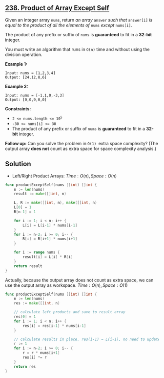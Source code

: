 ## [238. Product of Array Except Self](https://leetcode.com/problems/product-of-array-except-self/)


Given an integer array `nums`, return _an array_ `answer` _such that_ `answer[i]` _is equal to the product of all the elements of_ `nums` _except_ `nums[i]`.

The product of any prefix or suffix of `nums` is **guaranteed** to fit in a **32-bit** integer.

You must write an algorithm that runs in `O(n)` time and without using the division operation.

**Example 1:**

```
Input: nums = [1,2,3,4]
Output: [24,12,8,6]
```

**Example 2:**

```
Input: nums = [-1,1,0,-3,3]
Output: [0,0,9,0,0]
```

**Constraints:**

*   <code>2 <= nums.length <= 10<sup>5</sup></code>
*   `-30 <= nums[i] <= 30`
*   The product of any prefix or suffix of `nums` is **guaranteed** to fit in a **32-bit** integer.

**Follow up:** Can you solve the problem in `O(1) `extra space complexity? (The output array **does not** count as extra space for space complexity analysis.)



## Solution

- Left/Right Product Arrays: $Time: O(n), Space: O(n)$ 

```go
func productExceptSelf(nums []int) []int {
    n := len(nums)
    result := make([]int, n)

    L, R := make([]int, n), make([]int, n)
    L[0] = 1
    R[n-1] = 1

    for i := 1; i < n; i++ {
        L[i] = L[i-1] * nums[i-1]
    }
    for i := n-2; i >= 0; i-- {
        R[i] = R[i+1] * nums[i+1]
    }

    for i := range nums {
        result[i] = L[i] * R[i]
    }
    return result
}
```

Actually, because the output array does not count as extra space, we can use the output array as workspace. $Time: O(n), Space: O(1)$ 

```go
func productExceptSelf(nums []int) []int {
	n := len(nums)
	res := make([]int, n)

	// calculate left products and save to result array
	res[0] = 1
	for i := 1; i < n; i++ {
		res[i] = res[i-1] * nums[i-1]
	}

	// calculate results in place. res(i-1) = L(i-1), no need to update
	r := 1
	for i := n-2; i >= 0; i-- {
		r = r * nums[i+1]
		res[i] *= r
	}
	return res
}
```

